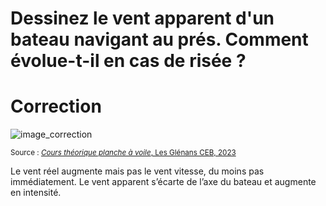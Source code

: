 ﻿# Dessinez le vent apparent d'un bateau navigant au prés. Comment évolue-t-il en cas de risée ?

# Correction

![image_correction](images/risee.png)

<small>Source : [*Cours théorique planche à voile*, Les Glénans CEB, 2023](https://encadrementbenevole.glenans.asso.fr/wp-content/uploads/2023/07/Cours-theorique-PAV-Version-1.pdf) </small>

Le vent réel augmente mais pas le vent vitesse, du moins pas immédiatement. Le vent apparent s’écarte de l’axe du bateau et augmente en intensité.